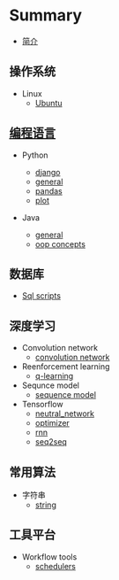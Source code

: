 # Summary
* [简介](README.md)

## 操作系统

* Linux
    * [Ubuntu](OS/linux/ubuntu.md)

## [编程语言](ProgrammingLanguage/contents.md)

* Python
    * [django](ProgrammingLanguage/python/django.md)
    * [general](ProgrammingLanguage/python/general.md)
    * [pandas](ProgrammingLanguage/python/pandas.md)
    * [plot](ProgrammingLanguage/python/plot.md)

* Java
    * [general](ProgrammingLanguage/java/geneal.md)
    * [oop concepts](ProgrammingLanguage/java/oop.md)

## 数据库
* [Sql scripts](Database/sql_scripts.md)

## 深度学习
* Convolution network
    * [convolution network](DeepLearning/convolution/convolution_network.md)
* Reenforcement learning
    * [q-learning](DeepLearning/reinforcement/q-learning.md)
* Sequnce model
    * [sequence model](DeepLearning/sequence_model/sequence_model.md)
* Tensorflow
    * [neutral_network](DeepLearning/tensorflow/neutral_network.md)
    * [optimizer](DeepLearning/tensorflow/optimizer.md)
    * [rnn](DeepLearning/tensorflow/rnn.md)
    * [seq2seq](DeepLearning/tensorflow/seq2seq.md)

## 常用算法
* 字符串
  * [string](Algorithms/string/string.md)


## 工具平台
* Workflow tools
  * [schedulers](Tools/workflow/schedulers.md)